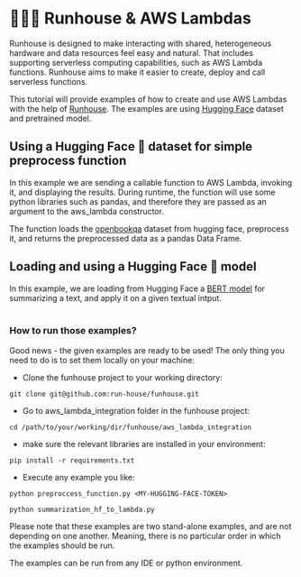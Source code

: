 # 👩🏻‍💻 Runhouse & AWS Lambdas

Runhouse is designed to make interacting with shared, heterogeneous
hardware and data resources feel easy and natural. That includes supporting
serverless computing capabilities, such as AWS Lambda functions. Runhouse aims to
make it easier to create, deploy and call serverless functions. 

This tutorial will provide examples of how to create and use AWS Lambdas with 
the help of [Runhouse](https://www.run.house/docs/api/python/function#runhouse.aws_lambda_fn). The examples are using [Hugging Face](https://huggingface.co/) dataset and pretrained
model.

## Using a Hugging Face 🤗 dataset for simple preprocess function

In this example we are sending a callable function to AWS Lambda, invoking it, and
displaying the results. During runtime, the function will use some python 
libraries such as pandas, and therefore they are passed as an argument to
the aws_lambda constructor. 

The function loads the [openbookqa](https://huggingface.co/datasets/openbookqa) dataset from hugging face, 
preprocess it, and returns the preprocessed data as a pandas Data Frame. 

## Loading and using a Hugging Face 🤗 model

In this example, we are loading from Hugging Face a [BERT model](https://huggingface.co/sshleifer/distilbart-cnn-12-6) 
for summarizing a text, and apply it on a given textual intput.
<br/>
<br/>
### How to run those examples?
Good news - the given examples are ready to be used! The only thing you need to do is to set them 
locally on your machine:

* Clone the funhouse project to your working directory:
```
git clone git@github.com:run-house/funhouse.git
```
* Go to aws_lambda_integration folder in the funhouse project:
```
cd /path/to/your/working/dir/funhouse/aws_lambda_integration
```
* make sure the relevant libraries are installed in your environment:
```
pip install -r requirements.txt
```
* Execute any example you like:
```
python preproccess_function.py <MY-HUGGING-FACE-TOKEN>
```
```
python summarization_hf_to_lambda.py
```

Please note that these examples are two stand-alone examples, and are not depending on one another. Meaning, there is 
no particular order in which the examples should be run.

The examples can be run from any IDE or python environment. 





